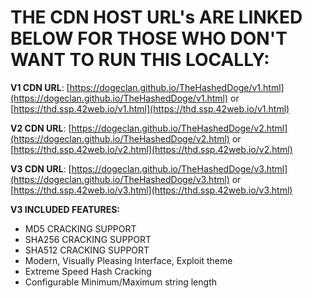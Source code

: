 # THE CDN HOST URL's ARE LINKED BELOW FOR THOSE WHO DON'T WANT TO RUN THIS LOCALLY:

**V1 CDN URL**: [https://dogeclan.github.io/TheHashedDoge/v1.html](https://dogeclan.github.io/TheHashedDoge/v1.html) or [https://thd.ssp.42web.io/v1.html](https://thd.ssp.42web.io/v1.html)

**V2 CDN URL**: [https://dogeclan.github.io/TheHashedDoge/v2.html](https://dogeclan.github.io/TheHashedDoge/v2.html) or [https://thd.ssp.42web.io/v2.html](https://thd.ssp.42web.io/v2.html)

**V3 CDN URL**: [https://dogeclan.github.io/TheHashedDoge/v3.html](https://dogeclan.github.io/TheHashedDoge/v3.html) or [https://thd.ssp.42web.io/v3.html](https://thd.ssp.42web.io/v3.html)


**V3 INCLUDED FEATURES:**
- MD5 CRACKING SUPPORT
- SHA256 CRACKING SUPPORT
- SHA512 CRACKING SUPPORT
- Modern, Visually Pleasing Interface, Exploit theme
- Extreme Speed Hash Cracking
- Configurable Minimum/Maximum string length


